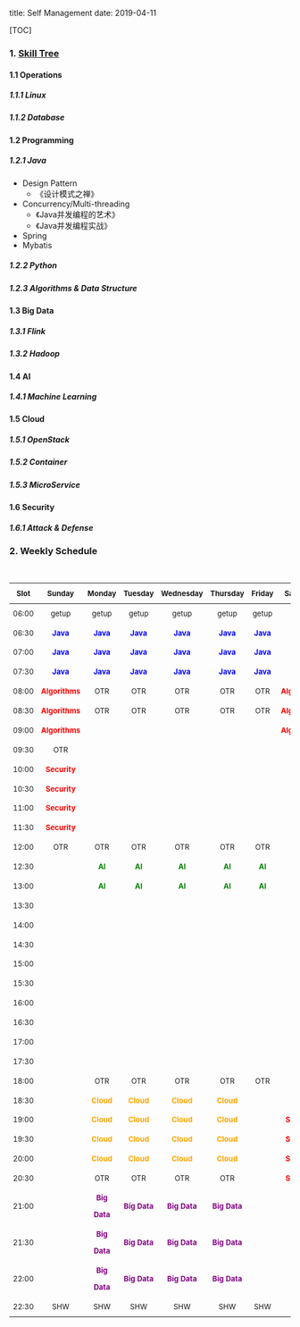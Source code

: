 title: Self Management
date: 2019-04-11

[TOC]

### 1. [Skill Tree](https://github.com/TeamStuQ/skill-map)

<div id="skillTree"></div>
<script type="text/javascript">
    var myChart = echarts.init(document.getElementById('skillTree'));
    myChart.showLoading();
    $.get('https://echarts.baidu.com/data/asset/data/flare.json', function (data) {
        myChart.hideLoading();

        echarts.util.each(data.children, function (datum, index) {
            index % 2 === 0 && (datum.collapsed = true);
        });

        myChart.setOption(option = {
            tooltip: {
                trigger: 'item',
                triggerOn: 'mousemove'
            },
            series: [
                {
                    type: 'tree',

                    data: [data],

                    top: '1%',
                    left: '7%',
                    bottom: '1%',
                    right: '20%',

                    symbolSize: 7,

                    label: {
                        normal: {
                            position: 'left',
                            verticalAlign: 'middle',
                            align: 'right',
                            fontSize: 9
                        }
                    },

                    leaves: {
                        label: {
                            normal: {
                                position: 'right',
                                verticalAlign: 'middle',
                                align: 'left'
                            }
                        }
                    },

                    expandAndCollapse: true,
                    animationDuration: 550,
                    animationDurationUpdate: 750
                }
            ]
        });
    });
</script>





#### 1.1 Operations

##### 1.1.1 Linux

##### 1.1.2 Database

#### 1.2 Programming

##### 1.2.1 Java

- Design Pattern
  - 《设计模式之禅》
- Concurrency/Multi-threading
  - 《Java并发编程的艺术》
  - 《Java并发编程实战》
- Spring
- Mybatis

##### 1.2.2 Python

##### 1.2.3 Algorithms & Data Structure

#### 1.3 Big Data

##### 1.3.1 Flink

##### 1.3.2 Hadoop

#### 1.4 AI

##### 1.4.1 Machine Learning

#### 1.5 Cloud

##### 1.5.1 OpenStack

##### 1.5.2 Container

##### 1.5.3 MicroService

#### 1.6 Security

##### 1.6.1 Attack & Defense

### 2. Weekly Schedule

<br />

<table style="width: 100%;font-size: 13px;line-height:30px;">
<thead>
<tr>
<th align="center">Slot</th>
<th align="center">Sunday</th>
<th align="center">Monday</th>
<th align="center">Tuesday</th>
<th align="center">Wednesday</th>
<th align="center">Thursday</th>
<th align="center">Friday</th>
<th align="center">Saturday</th>
</tr>
</thead>
<tbody>
<tr>
<td align="center">06:00</td>
<td align="center">getup</td>
<td align="center">getup</td>
<td align="center">getup</td>
<td align="center">getup</td>
<td align="center">getup</td>
<td align="center">getup</td>
<td align="center">getup</td>
</tr>
<tr>
<td align="center">06:30</td>
<td align="center"><span style="color: blue"><strong>Java</strong></span></td>
<td align="center"><span style="color: blue"><strong>Java</strong></span></td>
<td align="center"><span style="color: blue"><strong>Java</strong></span></td>
<td align="center"><span style="color: blue"><strong>Java</strong></span></td>
<td align="center"><span style="color: blue"><strong>Java</strong></span></td>
<td align="center"><span style="color: blue"><strong>Java</strong></span></td>
<td align="center"><span style="color: blue"><strong>Java</strong></span></td>
</tr>
<tr>
<td align="center">07:00</td>
<td align="center"><span style="color: blue"><strong>Java</strong></span></td>
<td align="center"><span style="color: blue"><strong>Java</strong></span></td>
<td align="center"><span style="color: blue"><strong>Java</strong></span></td>
<td align="center"><span style="color: blue"><strong>Java</strong></span></td>
<td align="center"><span style="color: blue"><strong>Java</strong></span></td>
<td align="center"><span style="color: blue"><strong>Java</strong></span></td>
<td align="center"><span style="color: blue"><strong>Java</strong></span></td>
</tr>
<tr>
<td align="center">07:30</td>
<td align="center"><span style="color: blue"><strong>Java</strong></span></td>
<td align="center"><span style="color: blue"><strong>Java</strong></span></td>
<td align="center"><span style="color: blue"><strong>Java</strong></span></td>
<td align="center"><span style="color: blue"><strong>Java</strong></span></td>
<td align="center"><span style="color: blue"><strong>Java</strong></span></td>
<td align="center"><span style="color: blue"><strong>Java</strong></span></td>
<td align="center"><span style="color: blue"><strong>Java</strong></span></td>
</tr>
<tr>
<td align="center">08:00</td>
<td align="center"><span style="color: red"><strong>Algorithms</strong></span></td>
<td align="center">OTR</td>
<td align="center">OTR</td>
<td align="center">OTR</td>
<td align="center">OTR</td>
<td align="center">OTR</td>
<td align="center"><span style="color: red"><strong>Algorithms</strong></span></td>
</tr>
<tr>
<td align="center">08:30</td>
<td align="center"><span style="color: red"><strong>Algorithms</strong></span></td>
<td align="center">OTR</td>
<td align="center">OTR</td>
<td align="center">OTR</td>
<td align="center">OTR</td>
<td align="center">OTR</td>
<td align="center"><span style="color: red"><strong>Algorithms</strong></span></td>
</tr>
<tr>
<td align="center">09:00</td>
<td align="center"><span style="color: red"><strong>Algorithms</strong></span></td>
<td align="center"></td>
<td align="center"></td>
<td align="center"></td>
<td align="center"></td>
<td align="center"></td>
<td align="center"><span style="color: red"><strong>Algorithms</strong></span></td>
</tr>
<tr>
<td align="center">09:30</td>
<td align="center">OTR</td>
<td align="center"></td>
<td align="center"></td>
<td align="center"></td>
<td align="center"></td>
<td align="center"></td>
<td align="center"></td>
</tr>
<tr>
<td align="center">10:00</td>
<td align="center"><span style="color: red"><strong>Security</strong></span></td>
<td align="center"></td>
<td align="center"></td>
<td align="center"></td>
<td align="center"></td>
<td align="center"></td>
<td align="center"></td>
</tr>
<tr>
<td align="center">10:30</td>
<td align="center"><span style="color: red"><strong>Security</strong></span></td>
<td align="center"></td>
<td align="center"></td>
<td align="center"></td>
<td align="center"></td>
<td align="center"></td>
<td align="center"></td>
</tr>
<tr>
<td align="center">11:00</td>
<td align="center"><span style="color: red"><strong>Security</strong></span></td>
<td align="center"></td>
<td align="center"></td>
<td align="center"></td>
<td align="center"></td>
<td align="center"></td>
<td align="center"></td>
</tr>
<tr>
<td align="center">11:30</td>
<td align="center"><span style="color: red"><strong>Security</strong></span></td>
<td align="center"></td>
<td align="center"></td>
<td align="center"></td>
<td align="center"></td>
<td align="center"></td>
<td align="center"></td>
</tr>
<tr>
<td align="center">12:00</td>
<td align="center">OTR</td>
<td align="center">OTR</td>
<td align="center">OTR</td>
<td align="center">OTR</td>
<td align="center">OTR</td>
<td align="center">OTR</td>
<td align="center">OTR</td>
</tr>
<tr>
<td align="center">12:30</td>
<td align="center"></td>
<td align="center"><span style="color: green"><strong>AI</strong></span></td>
<td align="center"><span style="color: green"><strong>AI</strong></span></td>
<td align="center"><span style="color: green"><strong>AI</strong></span></td>
<td align="center"><span style="color: green"><strong>AI</strong></span></td>
<td align="center"><span style="color: green"><strong>AI</strong></span></td>
<td align="center"><span style="color: green"><strong>AI</strong></span></td>
</tr>
<tr>
<td align="center">13:00</td>
<td align="center"></td>
<td align="center"><span style="color: green"><strong>AI</strong></span></td>
<td align="center"><span style="color: green"><strong>AI</strong></span></td>
<td align="center"><span style="color: green"><strong>AI</strong></span></td>
<td align="center"><span style="color: green"><strong>AI</strong></span></td>
<td align="center"><span style="color: green"><strong>AI</strong></span></td>
<td align="center"><span style="color: green"><strong>AI</strong></span></td>
</tr>
<tr>
<td align="center">13:30</td>
<td align="center"></td>
<td align="center"></td>
<td align="center"></td>
<td align="center"></td>
<td align="center"></td>
<td align="center"></td>
<td align="center"></td>
</tr>
<tr>
<td align="center">14:00</td>
<td align="center"></td>
<td align="center"></td>
<td align="center"></td>
<td align="center"></td>
<td align="center"></td>
<td align="center"></td>
<td align="center"></td>
</tr>
<tr>
<td align="center">14:30</td>
<td align="center"></td>
<td align="center"></td>
<td align="center"></td>
<td align="center"></td>
<td align="center"></td>
<td align="center"></td>
<td align="center"></td>
</tr>
<tr>
<td align="center">15:00</td>
<td align="center"></td>
<td align="center"></td>
<td align="center"></td>
<td align="center"></td>
<td align="center"></td>
<td align="center"></td>
<td align="center"></td>
</tr>
<tr>
<td align="center">15:30</td>
<td align="center"></td>
<td align="center"></td>
<td align="center"></td>
<td align="center"></td>
<td align="center"></td>
<td align="center"></td>
<td align="center"></td>
</tr>
<tr>
<td align="center">16:00</td>
<td align="center"></td>
<td align="center"></td>
<td align="center"></td>
<td align="center"></td>
<td align="center"></td>
<td align="center"></td>
<td align="center"></td>
</tr>
<tr>
<td align="center">16:30</td>
<td align="center"></td>
<td align="center"></td>
<td align="center"></td>
<td align="center"></td>
<td align="center"></td>
<td align="center"></td>
<td align="center"></td>
</tr>
<tr>
<td align="center">17:00</td>
<td align="center"></td>
<td align="center"></td>
<td align="center"></td>
<td align="center"></td>
<td align="center"></td>
<td align="center"></td>
<td align="center"></td>
</tr>
<tr>
<td align="center">17:30</td>
<td align="center"></td>
<td align="center"></td>
<td align="center"></td>
<td align="center"></td>
<td align="center"></td>
<td align="center"></td>
<td align="center"></td>
</tr>
<tr>
<td align="center">18:00</td>
<td align="center"></td>
<td align="center">OTR</td>
<td align="center">OTR</td>
<td align="center">OTR</td>
<td align="center">OTR</td>
<td align="center">OTR</td>
<td align="center">OTR</td>
</tr>
<tr>
<td align="center">18:30</td>
<td align="center"></td>
<td align="center"><span style="color: orange"><strong>Cloud</strong></span></td>
<td align="center"><span style="color: orange"><strong>Cloud</strong></span></td>
<td align="center"><span style="color: orange"><strong>Cloud</strong></span></td>
<td align="center"><span style="color: orange"><strong>Cloud</strong></span></td>
<td align="center"></td>
<td align="center">OTR</td>
</tr>
<tr>
<td align="center">19:00</td>
<td align="center"></td>
<td align="center"><span style="color: orange"><strong>Cloud</strong></span></td>
<td align="center"><span style="color: orange"><strong>Cloud</strong></span></td>
<td align="center"><span style="color: orange"><strong>Cloud</strong></span></td>
<td align="center"><span style="color: orange"><strong>Cloud</strong></span></td>
<td align="center"></td>
<td align="center"><span style="color: red"><strong>Security</strong></span></td>
</tr>
<tr>
<td align="center">19:30</td>
<td align="center"></td>
<td align="center"><span style="color: orange"><strong>Cloud</strong></span></td>
<td align="center"><span style="color: orange"><strong>Cloud</strong></span></td>
<td align="center"><span style="color: orange"><strong>Cloud</strong></span></td>
<td align="center"><span style="color: orange"><strong>Cloud</strong></span></td>
<td align="center"></td>
<td align="center"><span style="color: red"><strong>Security</strong></span></td>
</tr>
<tr>
<td align="center">20:00</td>
<td align="center"></td>
<td align="center"><span style="color: orange"><strong>Cloud</strong></span></td>
<td align="center"><span style="color: orange"><strong>Cloud</strong></span></td>
<td align="center"><span style="color: orange"><strong>Cloud</strong></span></td>
<td align="center"><span style="color: orange"><strong>Cloud</strong></span></td>
<td align="center"></td>
<td align="center"><span style="color: red"><strong>Security</strong></span></td>
</tr>
<tr>
<td align="center">20:30</td>
<td align="center"></td>
<td align="center">OTR</td>
<td align="center">OTR</td>
<td align="center">OTR</td>
<td align="center">OTR</td>
<td align="center"></td>
<td align="center"><span style="color: red"><strong>Security</strong></span></td>
</tr>
<tr>
<td align="center">21:00</td>
<td align="center"></td>
<td align="center"><span style="color: purple"><strong>Big Data</strong></span></td>
<td align="center"><span style="color: purple"><strong>Big Data</strong></span></td>
<td align="center"><span style="color: purple"><strong>Big Data</strong></span></td>
<td align="center"><span style="color: purple"><strong>Big Data</strong></span></td>
<td align="center"></td>
<td align="center">OTR</td>
</tr>
<tr>
<td align="center">21:30</td>
<td align="center"></td>
<td align="center"><span style="color: purple"><strong>Big Data</strong></span></td>
<td align="center"><span style="color: purple"><strong>Big Data</strong></span></td>
<td align="center"><span style="color: purple"><strong>Big Data</strong></span></td>
<td align="center"><span style="color: purple"><strong>Big Data</strong></span></td>
<td align="center"></td>
<td align="center"></td>
</tr>
<tr>
<td align="center">22:00</td>
<td align="center"></td>
<td align="center"><span style="color: purple"><strong>Big Data</strong></span></td>
<td align="center"><span style="color: purple"><strong>Big Data</strong></span></td>
<td align="center"><span style="color: purple"><strong>Big Data</strong></span></td>
<td align="center"><span style="color: purple"><strong>Big Data</strong></span></td>
<td align="center"></td>
<td align="center"></td>
</tr>
<tr>
<td align="center">22:30</td>
<td align="center">SHW</td>
<td align="center">SHW</td>
<td align="center">SHW</td>
<td align="center">SHW</td>
<td align="center">SHW</td>
<td align="center">SHW</td>
<td align="center">SHW</td>
</tr>
</tbody>
</table>
